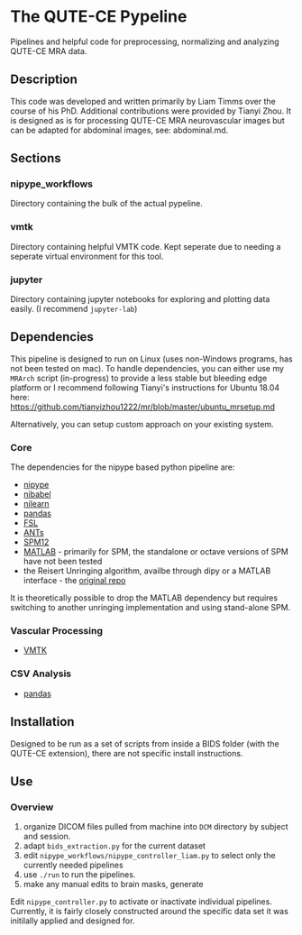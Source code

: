 # The QUTE-CE Pypeline

Pipelines and helpful code for preprocessing, normalizing and analyzing QUTE-CE MRA data.

## Description

This code was developed and written primarily by Liam Timms over the course of his PhD. Additional contributions were provided by Tianyi Zhou. It is designed as is for processing QUTE-CE MRA neurovascular images but can be adapted for abdominal images, see: abdominal.md.

## Sections

### nipype_workflows

Directory containing the bulk of the actual pypeline.

### vmtk

Directory containing helpful VMTK code. Kept seperate due to needing a seperate virtual environment for this tool.

### jupyter

Directory containing jupyter notebooks for exploring and plotting data easily. (I recommend `jupyter-lab`)

## Dependencies

This pipeline is designed to run on Linux (uses non-Windows programs, has not been tested on mac). To handle dependencies, you can either use my `MRArch` script (in-progress) to provide a less stable but bleeding edge platform or I recommend following Tianyi's instructions for Ubuntu 18.04 here: https://github.com/tianyizhou1222/mr/blob/master/ubuntu_mrsetup.md

Alternatively, you can setup custom approach on your existing system.

### Core

The dependencies for the nipype based python pipeline are:

- [nipype](https://github.com/nipy/nipype)
- [nibabel](https://github.com/nipy/nibabel)
- [nilearn](https://github.com/nipy/nilearn)
- [pandas](https://github.com/pandas-dev/pandas)
- [FSL](https://fsl.fmrib.ox.ac.uk/fsl/fslwiki/FSL)
- [ANTs](https://github.com/ANTsX/ANTs)
- [SPM12](https://github.com/spm/spm12)
- [MATLAB](https://www.mathworks.com/products/matlab.html) - primarily for SPM, the standalone or octave versions of SPM have not been tested
- the Reisert Unringing algorithm, availbe through dipy or a MATLAB interface - the [original repo](https://bitbucket.org/reisert/unring/src/master/matlab/)

It is theoretically possible to drop the MATLAB dependency but requires switching to another unringing implementation and using stand-alone SPM.

### Vascular Processing

- [VMTK](https://github.com/vmtk/vmtk)

### CSV Analysis

- [pandas](https://github.com/pandas-dev/pandas)

## Installation

Designed to be run as a set of scripts from inside a BIDS folder (with the QUTE-CE extension), there are not specific install instructions.

## Use

### Overview
1. organize DICOM files pulled from machine into `DCM` directory by subject and session.
2. adapt `bids_extraction.py` for the current dataset
3. edit `nipype_workflows/nipype_controller_liam.py` to select only the currently needed pipelines
3. use `./run` to run the pipelines.
3. make any manual edits to brain masks, generate

Edit `nipype_controller.py` to activate or inactivate individual pipelines.
Currently, it is fairly closely constructed around the specific data set it was initilally applied and designed for.
